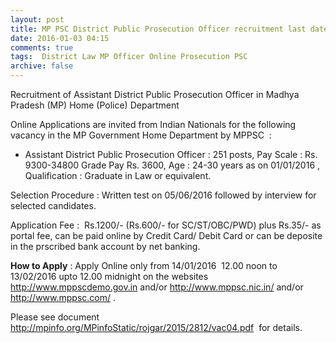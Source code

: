 ```yaml
---
layout: post
title: MP PSC District Public Prosecution Officer recruitment last date 13th Feb-2016   
date: 2016-01-03 04:15
comments: true
tags:  District Law MP Officer Online Prosecution PSC 
archive: false
---
```

Recruitment of Assistant District Public Prosecution Officer in Madhya Pradesh (MP) Home (Police) Department  

Online Applications are invited from Indian Nationals for the following vacancy in the MP Government Home Department by MPPSC  : 


- Assistant District Public Prosecution Officer : 251 posts, Pay Scale : Rs. 9300-34800 Grade Pay Rs. 3600, Age : 24-30 years as on 01/01/2016 , Qualification : Graduate in Law or equivalent.

Selection Procedure : Written test on 05/06/2016 followed by interview for selected candidates.

Application Fee :  Rs.1200/- (Rs.600/- for SC/ST/OBC/PWD) plus Rs.35/- as portal fee, can be paid online by Credit Card/ Debit Card or can be deposite in the prscribed bank account by net banking.

**How to Apply** : Apply Online only from 14/01/2016  12.00 noon to 13/02/2016 upto 12.00 midnight on the websites http://www.mppscdemo.gov.in and/or http://www.mppsc.nic.in/ and/or http://www.mppsc.com/ .

Please see document  <http://mpinfo.org/MPinfoStatic/rojgar/2015/2812/vac04.pdf>  for details. 



